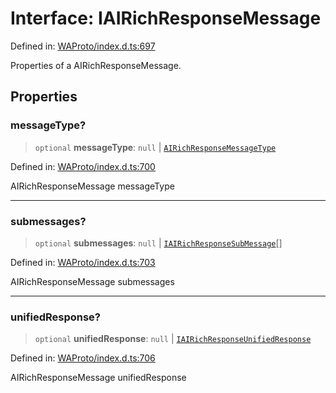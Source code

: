 # Interface: IAIRichResponseMessage

Defined in: [WAProto/index.d.ts:697](https://github.com/Fokusdotid/bail/blob/043003e0dc220c8f52aef36f90c7026f3a192427/WAProto/index.d.ts#L697)

Properties of a AIRichResponseMessage.

## Properties

### messageType?

> `optional` **messageType**: `null` \| [`AIRichResponseMessageType`](../namespaces/AIRichResponseMessage/enumerations/AIRichResponseMessageType.md)

Defined in: [WAProto/index.d.ts:700](https://github.com/Fokusdotid/bail/blob/043003e0dc220c8f52aef36f90c7026f3a192427/WAProto/index.d.ts#L700)

AIRichResponseMessage messageType

***

### submessages?

> `optional` **submessages**: `null` \| [`IAIRichResponseSubMessage`](../namespaces/AIRichResponseMessage/interfaces/IAIRichResponseSubMessage.md)[]

Defined in: [WAProto/index.d.ts:703](https://github.com/Fokusdotid/bail/blob/043003e0dc220c8f52aef36f90c7026f3a192427/WAProto/index.d.ts#L703)

AIRichResponseMessage submessages

***

### unifiedResponse?

> `optional` **unifiedResponse**: `null` \| [`IAIRichResponseUnifiedResponse`](../namespaces/AIRichResponseMessage/interfaces/IAIRichResponseUnifiedResponse.md)

Defined in: [WAProto/index.d.ts:706](https://github.com/Fokusdotid/bail/blob/043003e0dc220c8f52aef36f90c7026f3a192427/WAProto/index.d.ts#L706)

AIRichResponseMessage unifiedResponse
